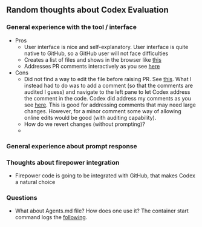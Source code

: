 ## Random thoughts about Codex Evaluation

### General experience with the tool / interface
* Pros
    * User interface is nice and self-explanatory. User interface is quite native to GitHub, so a GitHub user will not face difficulties
    * Creates a list of files and shows in the browser like [this](screenshots/prompt_1_response.png)
    * Addresses PR comments interactively as you see [here](screenshots/addressing_PR_comments.png)
* Cons
  * Did not find a way to edit the file before raising PR. See [this](screenshots/Cant_edit.png). What I instead had to do was to add a comment (so that the comments are audited I guess) and navigate to the left pane to let Codex address the comment in the code. Codex did address my comments as you see [here](screenshots/address_comments_before_commit.png). This is good for addressing comments that may need large changes. However, for a minor comment some way of allowing online edits would be good (with auditing capability).
  * How do we revert changes (without prompting)?
  * 

### General experience about prompt response


### Thoughts about firepower integration
* Firepower code is going to be integrated with GitHub, that makes Codex a natural choice

### Questions
* What about Agents.md file? How does one use it? The container start command logs the [following](screenshots/whats_up_with_agents_md.png).
